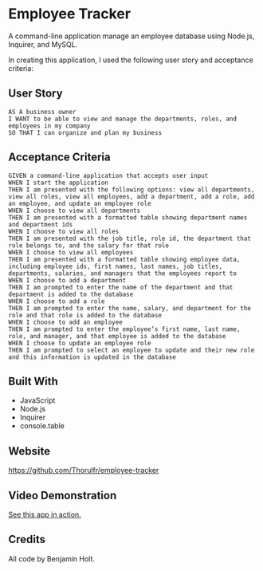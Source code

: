 # Employee Tracker

A command-line application manage an employee database using Node.js, Inquirer, and MySQL.

In creating this application, I used the following user story and acceptance criteria:

## User Story

```
AS A business owner
I WANT to be able to view and manage the departments, roles, and employees in my company
SO THAT I can organize and plan my business
```

## Acceptance Criteria

```
GIVEN a command-line application that accepts user input
WHEN I start the application
THEN I am presented with the following options: view all departments, view all roles, view all employees, add a department, add a role, add an employee, and update an employee role
WHEN I choose to view all departments
THEN I am presented with a formatted table showing department names and department ids
WHEN I choose to view all roles
THEN I am presented with the job title, role id, the department that role belongs to, and the salary for that role
WHEN I choose to view all employees
THEN I am presented with a formatted table showing employee data, including employee ids, first names, last names, job titles, departments, salaries, and managers that the employees report to
WHEN I choose to add a department
THEN I am prompted to enter the name of the department and that department is added to the database
WHEN I choose to add a role
THEN I am prompted to enter the name, salary, and department for the role and that role is added to the database
WHEN I choose to add an employee
THEN I am prompted to enter the employee’s first name, last name, role, and manager, and that employee is added to the database
WHEN I choose to update an employee role
THEN I am prompted to select an employee to update and their new role and this information is updated in the database
```

## Built With

-   JavaScript
-   Node.js
-   Inquirer
-   console.table

## Website

<https://github.com/Thorulfr/employee-tracker>

## Video Demonstration

[See this app in action.](https:)

## Credits

All code by Benjamin Holt.
